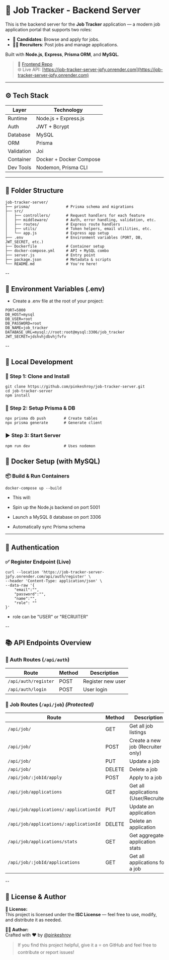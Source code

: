 # 🧾 Job Tracker - Backend Server

This is the backend server for the **Job Tracker** application — a modern job application portal that supports two roles:

- 👤 **Candidates**: Browse and apply for jobs.
- 🧑‍💼 **Recruiters**: Post jobs and manage applications.

Built with **Node.js**, **Express**, **Prisma ORM**, and **MySQL**.

> 🔗 [Frontend Repo](https://github.com/pinkeshroy/job-tracker)  
> 🌐 Live API: [https://job-tracker-server-jpfy.onrender.com](https://job-tracker-server-jpfy.onrender.com)


---

## ⚙️ Tech Stack

| Layer       | Technology                   |
|-------------|------------------------------|
| Runtime     | Node.js + Express.js         |
| Auth        | JWT + Bcrypt                 |
| Database    | MySQL                        |
| ORM         | Prisma                       |
| Validation  | Joi                          |
| Container   | Docker + Docker Compose      |
| Dev Tools   | Nodemon, Prisma CLI          |

---

## 📁 Folder Structure

```
job-tracker-server/
├── prisma/                # Prisma schema and migrations
├── src/
│   ├── controllers/       # Request handlers for each feature
│   ├── middleware/        # Auth, error handling, validation, etc.
│   ├── routes/            # Express route handlers
│   ├── utils/             # Token helpers, email utilities, etc.
│   └── app.js             # Express app setup
├── .env                   # Environment variables (PORT, DB, JWT_SECRET, etc.)
├── Dockerfile             # Container setup
├── docker-compose.yml     # API + MySQL combo
├── server.js              # Entry point
├── package.json           # Metadata & scripts
└── README.md              # You're here!
```
--

## 🌱 Environment Variables (.env)
- Create a .env file at the root of your project:
```
PORT=5000
DB_HOST=mysql
DB_USER=root
DB_PASSWORD=root
DB_NAME=job_tracker
DATABASE_URL=mysql://root:root@mysql:3306/job_tracker
JWT_SECRET=jdshvhjdbvhjfvfv
```
--

## 🚀 Local Development

### 🔧 Step 1: Clone and Install
```
git clone https://github.com/pinkeshroy/job-tracker-server.git
cd job-tracker-server
npm install
```

### 🔌 Step 2: Setup Prisma & DB
```
npx prisma db push        # Create tables
npx prisma generate       # Generate client
```
### ▶️ Step 3: Start Server
```
npm run dev               # Uses nodemon
```
## 🐳 Docker Setup (with MySQL)
### 📦 Build & Run Containers
```
docker-compose up --build
```

* This will:

- Spin up the Node.js backend on port 5001

- Launch a MySQL 8 database on port 3306

- Automatically sync Prisma schema

---

## 🔐 Authentication

### ✅ Register Endpoint (Live)

```
curl --location 'https://job-tracker-server-jpfy.onrender.com/api/auth/register' \
--header 'Content-Type: application/json' \
--data-raw '{
    "email":"",
    "password":"",
    "name":"",
    "role": ""
}'
```
* role can be "USER" or "RECRUITER"
  
--

## 📚 API Endpoints Overview

### 🔐 Auth Routes (`/api/auth`)
| Route                  | Method | Description           |
|------------------------|--------|-----------------------|
| `/api/auth/register`   | POST   | Register new user     |
| `/api/auth/login`      | POST   | User login            |

### 💼 Job Routes (`/api/job`) _(Protected)_
| Route                                         | Method | Description                            |
|----------------------------------------------|--------|----------------------------------------|
| `/api/job/`                                   | GET    | Get all job listings                   |
| `/api/job/`                                   | POST   | Create a new job (Recruiter only)      |
| `/api/job/`                                   | PUT    | Update a job                           |
| `/api/job/`                                   | DELETE | Delete a job                           |
| `/api/job/:jobId/apply`                       | POST   | Apply to a job                         |
| `/api/job/applications`                       | GET    | Get all applications (User/Recruiter)  |
| `/api/job/applications/:applicationId`        | PUT    | Update an application                  |
| `/api/job/applications/:applicationId`        | DELETE | Delete an application                  |
| `/api/job/applications/stats`                 | GET    | Get aggregated application stats       |
| `/api/job/:jobId/applications`                | GET    | Get all applications for a job         |

--

## 👥 License & Author

**📄 License:**  
This project is licensed under the **ISC License** — feel free to use, modify, and distribute it as needed.

**🧑‍💻 Author:**  
Crafted with ❤️ by [@pinkeshroy](https://github.com/pinkeshroy)

> If you find this project helpful, give it a ⭐️ on GitHub and feel free to contribute or report issues!
